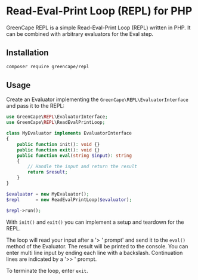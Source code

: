 # Read-Eval-Print Loop (REPL) for PHP

GreenCape REPL is a simple Read-Eval-Print Loop (REPL) written in PHP.
It can be combined with arbitrary evaluators for the Eval step.

## Installation

```bash
composer require greencape/repl
```

## Usage

Create an Evaluator implementing the `GreenCape\REPL\EvaluatorInterface` and pass it to the REPL:

```php
use GreenCape\REPL\EvaluatorInterface;
use GreenCape\REPL\ReadEvalPrintLoop;

class MyEvaluator implements EvaluatorInterface
{
    public function init(): void {}
    public function exit(): void {}
    public function eval(string $input): string
    {
        // Handle the input and return the result
        return $result;
    }
}

$evaluator = new MyEvaluator();
$repl      = new ReadEvalPrintLoop($evaluator);

$repl->run();
```

With `init()` and `exit()` you can implement a setup and teardown for the REPL.

The loop will read your input after a '> ' prompt' and send it to the `eval()` method of the Evaluator.
The result will be printed to the console.
You can enter multi line input by ending each line with a backslash.
Continuation lines are indicated by a '>> ' prompt.

To terminate the loop, enter `exit`.
